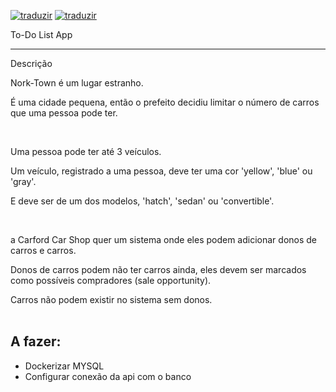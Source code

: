 
[![traduzir](https://img.shields.io/badge/Traduzir-pt--BR-brightgreen)](README_ptBR.md) [![traduzir](https://img.shields.io/badge/Translate-en--US-blue)](README.md)<br>

To-Do List App<br>

  

---

  

Descrição<br>

Nork-Town é um lugar estranho. <br>

É uma cidade pequena, então o prefeito decidiu limitar o número de carros que uma pessoa pode ter.<br>

<br>

Uma pessoa pode ter até 3 veículos.<br>

Um veículo, registrado a uma pessoa, deve ter uma cor 'yellow', 'blue' ou 'gray'.<br>

E deve ser de um dos modelos, 'hatch', 'sedan' ou 'convertible'.<br>

<br>

a Carford Car Shop quer um sistema onde eles podem adicionar donos de carros e carros.<br>

Donos de carros podem não ter carros ainda, eles devem ser marcados como possíveis compradores (sale opportunity).<br>

Carros não podem existir no sistema sem donos.<br>
<br>
## A fazer:
- Dockerizar MYSQL<br>
- Configurar conexão da api com o banco<br>